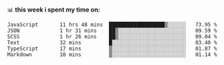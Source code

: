 📊 **this week i spent my time on:**
<!--START_SECTION:waka-->

```text
JavaScript       11 hrs 48 mins  ██████████████████▒░░░░░░   73.95 %
JSON             1 hr 31 mins    ██▒░░░░░░░░░░░░░░░░░░░░░░   09.59 %
SCSS             1 hr 26 mins    ██▒░░░░░░░░░░░░░░░░░░░░░░   09.04 %
Text             32 mins         █░░░░░░░░░░░░░░░░░░░░░░░░   03.40 %
TypeScript       17 mins         ▒░░░░░░░░░░░░░░░░░░░░░░░░   01.87 %
Markdown         10 mins         ▒░░░░░░░░░░░░░░░░░░░░░░░░   01.14 %
```

<!--END_SECTION:waka-->
